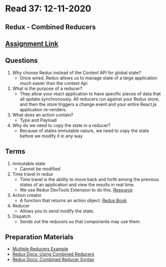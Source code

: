 # Read 37: 12-11-2020
## Redux - Combined Reducers
## [Assignment Link](https://canvas.instructure.com/courses/2168372/discussion_topics/9374375)

## **Questions**
1. Why choose Redux instead of the Context API for global state?
    - Once wired, Redux allows us to manage state of a large application much easier than the context Api
1. What is the purpose of a reducer?
    - They allow your react application to have specific pieces of data that all update synchronously.  All reducers run against your Redux store, and then the store triggers a change event and your entire React.js application re-renders.
1. What does an action contain?
    - Type and Payload 
1. Why do we need to copy the state in a reducer?
    - Because of states immutable nature, we need to copy the state before we modify it in any way

## **Terms**
1. Immutable state
    - Cannot be modified
1. Time travel in redux
    - Time travel is the ability to move back and forth among the previous states of an application and view the results in real time.
    - We use Redux DevTools Extension to do this. [Resource](https://blog.scottlogic.com/2017/03/09/relogic-2.html)
1. Action creator
    - A function that returns an action object. [Redux Book](https://read.reduxbook.com/markdown/part1/04-action-creators.html)
1. Reducer
    - Allows you to send modify the state.    
1. Dispatch
    - Sends out the reducers so that components may use them.


## **Preparation Materials**
- [Multiple Reducers Example](https://www.youtube.com/watch?v=gBER4Or86hE)
- [Redux Docs: Using Combined Reducers](https://redux.js.org/recipes/structuring-reducers/using-combinereducers/)
- [Redux Docs: Combined Reducer Syntax](https://redux.js.org/api/combinereducers/)
